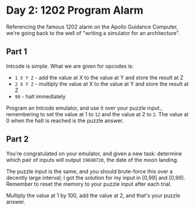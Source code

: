 # Day 2: 1202 Program Alarm

Referencing the famous 1202 alarm on the Apollo Guidance Computer, we're going 
back to the well of "writing a simulator for an architecture".

## Part 1

Intcode is simple. What we are given for opcodes is:

 - `1 X Y Z` - add the value at X to the value at Y and store the result at Z
 - `2 X Y Z` - multiply the value at X to the value at Y and store the result 
at Z
 - `99` - halt immediately

Program an Intcode emulator, and use it over your puzzle input., remembering to 
set the value at 1 to `12` and the value at 2 to `2`. The value at 0 when the 
halt is reached is the puzzle answer.

## Part 2

You're congratulated on your emulator, and given a new task: determine which 
pair of inputs will output `19690720`, the date of the moon landing.

The puzzle input is the same, and you should brute-force this over a decently 
large interval; I got the solution for my input in [0,99] and [0,99]. Remember 
to reset the memory to your puzzle input after each trial.

Multiply the value at 1 by 100, add the value at 2, and that's your puzzle 
answer.
